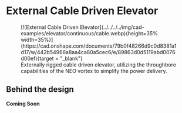 <meta property="og:title" content="Elevator CAD Example: External Cable Driven Continuous">
<meta property="og:type" content="website">
<meta property="og:url" content="https://www.frcdesign.org/cad-examples/elevator/continuous/examples/cable/">
<meta property="og:image" content="https://www.frcdesign.org/img/cad-examples/elevator/continuous/cable.webp">
<meta name="theme-color" content="#4CAE4F">
<meta name="twitter:card" content="summary_large_image">

# External Cable Driven Elevator

<figure markdown="span">
[![External Cable Driven Elevator](../../../../img/cad-examples/elevator/continuous/cable.webp){height=35% width=35%}](https://cad.onshape.com/documents/79b0f48266d9c0d8381a1d17/w/442b54966a8aa4ca80a5cec6/e/89863d0d5119abd0076d00ef){target = "_blank"}
<figcaption>Externally rigged cable driven elevator, utilizing the throughbore capabilities of the NEO vortex to simplify the power delivery.</figcaption>
</figure>


## Behind the design
**Coming Soon**

<br>